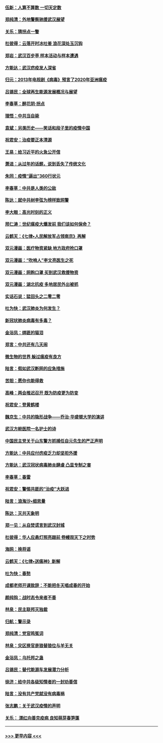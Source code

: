 #### [伍新：人算不算数 一切天定数](../pages/nsc993/n11893372.md?t=02251302) 
#### [郑纯清：外地警察驰援武汉展望](../pages/nsc993/n11893115.md?t=02251302) 
#### [关乐：猜拐点一瞥](../pages/nsc993/n11893020.md?t=02251302) 
#### [杜彼得：云落开时冰吐鉴 浪花深处玉沉钩](../pages/nsc993/n11892107.md?t=02251302) 
#### [郑岩：武汉百步亭 样本活动与样本遭遇](../pages/nsc993/n11892310.md?t=02251302) 
#### [方能达：武汉疠疫发人深省](../pages/nsc993/n11891376.md?t=02251302) 
#### [归元：2013年电视剧《病毒》预言了2020年亚洲瘟疫](../pages/nsc993/n11891126.md?t=02251302) 
#### [吕锡民：全球再生能源发展概况与展望](../pages/nsc993/n11890613.md?t=02251302) 
#### [李春草：醉花阴·拐点](../pages/nsc993/n11890567.md?t=02251302) 
#### [理悟：中共当自毙](../pages/nsc993/n11890559.md?t=02251302) 
#### [袁斌：另类历史——笑话和段子里的疫情中国](../pages/nsc993/n11889243.md?t=02251302) 
#### [祝君安：治疫要正本清源](../pages/nsc993/n11889085.md?t=02251302) 
#### [王易：给习近平的火急公开信](../pages/nsc993/n11888225.md?t=02251302) 
#### [萧进：从过年的话题，说到丢失了传统文化](../pages/nsc993/n11887732.md?t=02251302) 
#### [朱同：疫情“逼出”360行状元](../pages/nsc993/n11887678.md?t=02251302) 
#### [李春草：中共是人类的公敌](../pages/nsc993/n11887656.md?t=02251302) 
#### [陈达：就中共树李弦为榜样致网警](../pages/nsc993/n11887625.md?t=02251302) 
#### [李大眼：高光时刻的正义](../pages/nsc993/n11887585.md?t=02251302) 
#### [邢仁涛：世纪瘟疫大爆发前 我们该如何保命？](../pages/nsc993/n11887535.md?t=02251302) 
#### [云鹤天：《七律▪人民解放军占领南京》再解](../pages/nsc993/n11887524.md?t=02251302) 
#### [双元漫画：医疗物资紧缺 地方政府抢口罩](../pages/nsc993/n11884744.md?t=02251302) 
#### [双元漫画：“吹哨人”李文亮医生之死](../pages/nsc993/n11884705.md?t=02251302) 
#### [双元漫画：网购口罩 买到武汉救援物资](../pages/nsc993/n11884670.md?t=02251302) 
#### [双元漫画：湖北抗疫 多地居民外出被抓](../pages/nsc993/n11884643.md?t=02251302) 
#### [实话石说：猛回头之二零二零](../pages/nsc993/n11883968.md?t=02251302) 
#### [吐为快：武汉肺炎为何发生？](../pages/nsc993/n11882180.md?t=02251302) 
#### [新冠状肺炎病毒有多毒？](../pages/nsc993/n11881790.md?t=02251302) 
#### [金浴凤：绑匪的猫泪](../pages/nsc993/n11880664.md?t=02251302) 
#### [郑言：中共还有几天闹](../pages/nsc993/n11880645.md?t=02251302) 
#### [微生物的世界 躲过瘟疫有良方](../pages/nsc993/n11880492.md?t=02251302) 
#### [陆言：假如武汉断网的应急措施](../pages/nsc993/n11880619.md?t=02251302) 
#### [苦胆：愿你也能得救](../pages/nsc993/n11880601.md?t=02251302) 
#### [高峰：两会推迟召开  既为防疫更为防变](../pages/nsc993/n11879977.md?t=02251302) 
#### [祝君安：登黄鹤楼](../pages/nsc993/n11880583.md?t=02251302) 
#### [魏京生：中共的隐形战争——乔治‧华盛顿大学的演讲](../pages/nsc993/n11879765.md?t=02251302) 
#### [武汉方舱医院一名护士的诗](../pages/nsc993/n11878480.md?t=02251302) 
#### [中国民主党关于山东警方抓捕任自元先生的严正声明](../pages/nsc993/n11877506.md?t=02251302) 
#### [方能达：中共应付疠疫乏力却坚拒外援](../pages/nsc993/n11877497.md?t=02251302) 
#### [方能达：武汉冠状病毒肺炎肆虐 凸显专制之害](../pages/nsc993/n11877475.md?t=02251302) 
#### [李春草：春雷](../pages/nsc993/n11876287.md?t=02251302) 
#### [祝君安：警惕共匪的“治疫”大跃进](../pages/nsc993/n11876084.md?t=02251302) 
#### [陆言：浪淘沙•细思量](../pages/nsc993/n11876071.md?t=02251302) 
#### [陈达：灭共天象明](../pages/nsc993/n11876063.md?t=02251302) 
#### [郑一见：从自焚谎言到武汉封城](../pages/nsc993/n11875621.md?t=02251302) 
#### [杜彼得：华人应悬灯照亮跟前 卷幔观天下之时势](../pages/nsc993/n11874822.md?t=02251302) 
#### [海网：换将谣](../pages/nsc993/n11873712.md?t=02251302) 
#### [云鹤天：《七律▪送瘟神》新解](../pages/nsc993/n11873598.md?t=02251302) 
#### [吐为快：春愁](../pages/nsc993/n11872801.md?t=02251302) 
#### [成都老师开课致辞：不能把冬天唱成春的开始](../pages/nsc993/n11872653.md?t=02251302) 
#### [颜纯钩：战时态令来者不善](../pages/nsc993/n11872011.md?t=02251302) 
#### [林泉：民主联邦灭独裁](../pages/nsc993/n11870998.md?t=02251302) 
#### [归航：警示录](../pages/nsc993/n11870963.md?t=02251302) 
#### [郑纯清：党官鸣冤词](../pages/nsc993/n11870938.md?t=02251302) 
#### [林泉：灾区换官是狼替狼位与羊无关](../pages/nsc993/n11870896.md?t=02251302) 
#### [金浴凤：乌托邦之蛊](../pages/nsc993/n11870879.md?t=02251302) 
#### [吕锡民：替代能源车发展潜力分析](../pages/nsc993/n11870656.md?t=02251302) 
#### [徐济：给中共各级知情者的一封劝善信](../pages/nsc993/n11868561.md?t=02251302) 
#### [陆言：没有共产党就没有病毒祸](../pages/nsc993/n11868232.md?t=02251302) 
#### [张志鹏：关于武汉疫情的声明](../pages/nsc993/n11867182.md?t=02251302) 
#### [关乐： 漂红向善克疫病 良知萌芽春笋蓬](../pages/nsc993/n11865710.md?t=02251302) 

----
#### [ >>> 更早内容 <<< ](../indexes/nsc993-earlier.md)
